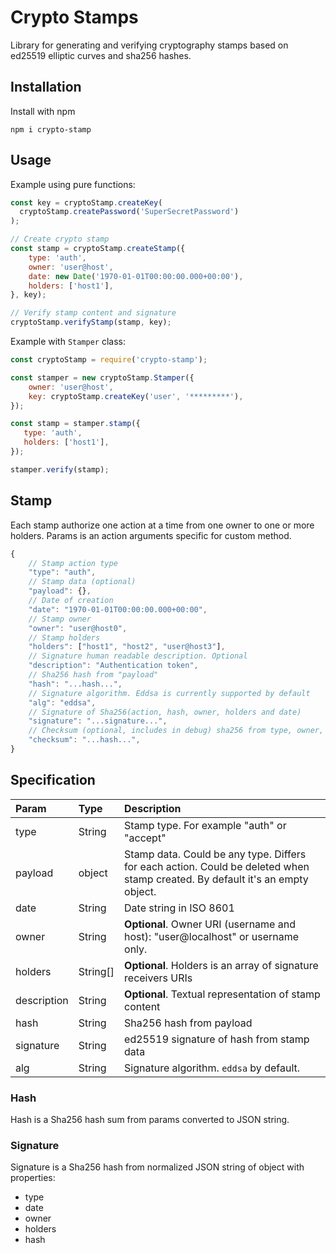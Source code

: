 # Crypto Stamps

Library for generating and verifying cryptography stamps based on ed25519
elliptic curves and sha256 hashes.

## Installation

Install with npm

```shell
npm i crypto-stamp
```

## Usage

Example using pure functions:

```javascript
const key = cryptoStamp.createKey(
  cryptoStamp.createPassword('SuperSecretPassword')
);

// Create crypto stamp
const stamp = cryptoStamp.createStamp({
    type: 'auth',
    owner: 'user@host',
    date: new Date('1970-01-01T00:00:00.000+00:00'),
    holders: ['host1'],
}, key);

// Verify stamp content and signature
cryptoStamp.verifyStamp(stamp, key);
```

Example with `Stamper` class:

```javascript
const cryptoStamp = require('crypto-stamp');

const stamper = new cryptoStamp.Stamper({
    owner: 'user@host',
    key: cryptoStamp.createKey('user', '*********'),
});

const stamp = stamper.stamp({
   type: 'auth',
   holders: ['host1'],
});

stamper.verify(stamp);
```

## Stamp

Each stamp authorize one action at a time from one owner to
one or more holders. Params is an action arguments specific
for custom method.

```javascript
{
    // Stamp action type
    "type": "auth",
    // Stamp data (optional)
    "payload": {},
    // Date of creation
    "date": "1970-01-01T00:00:00.000+00:00",
    // Stamp owner
    "owner": "user@host0",
    // Stamp holders
    "holders": ["host1", "host2", "user@host3"],
    // Signature human readable description. Optional
    "description": "Authentication token",
    // Sha256 hash from "payload"
    "hash": "...hash...",
    // Signature algorithm. Eddsa is currently supported by default
    "alg": "eddsa",
    // Signature of Sha256(action, hash, owner, holders and date)
    "signature": "...signature...",
    // Checksum (optional, includes in debug) sha256 from type, owner, holders, date and hash
    "checksum": "...hash...",
}
```

## Specification

| Param       | Type     | Description                                                                                                                  |
|:------------|:---------|:-----------------------------------------------------------------------------------------------------------------------------|
| type        | String   | Stamp type. For example "auth" or "accept"                                                                                  |
| payload     | object        | Stamp data. Could be any type. Differs for each action. Could be deleted when stamp created. By default it's an empty object. |
| date        | String   | Date string in ISO 8601                                                                                                      |
| owner       | String   | **Optional**. Owner URI (username and host): "user@localhost" or username only.                                                                |
| holders     | String[] | **Optional**. Holders is an array of signature receivers URIs                                                                |
| description | String   | **Optional**. Textual representation of stamp content                                                                        |
| hash        | String   | Sha256 hash from payload                                                                                                      |
| signature   | String   | ed25519 signature of hash from stamp data
| alg         | String   | Signature algorithm. `eddsa` by default.                                                                                   |

### Hash

Hash is a Sha256 hash sum from params converted to JSON string.

### Signature

Signature is a Sha256 hash from normalized JSON string of object with properties:

* type
* date
* owner
* holders
* hash
